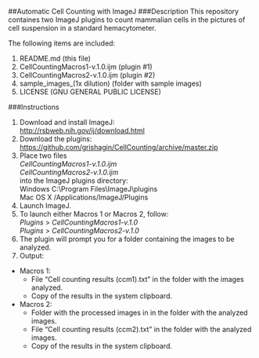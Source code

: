 ##Automatic Cell Counting with ImageJ
###Description
This repository containes two ImageJ plugins to count mammalian cells in the pictures of cell suspension in a standard hemacytometer.

The following items are included:

1. README.md  (this file)
2. CellCountingMacros1-v.1.0.ijm  (plugin #1)
3. CellCountingMacros2-v.1.0.ijm  (plugin #2)
4. sample_images_(1x dilution)  (folder with sample images)
5. LICENSE  (GNU GENERAL PUBLIC LICENSE)

###Instructions
1. Download and install ImageJ:  
http://rsbweb.nih.gov/ij/download.html
2. Download the plugins:  
https://github.com/grishagin/CellCounting/archive/master.zip
3. Place two files  
    _CellCountingMacros1-v.1.0.ijm_  
    _CellCountingMacros2-v.1.0.ijm_  
into the ImageJ plugins directory:   
Windows   C:\Program Files\ImageJ\plugins  
Mac OS X	/Applications/ImageJ/Plugins  
4. Launch ImageJ.
5. To launch either Macros 1 or Macros 2, follow:  
    _Plugins_ > _CellCountingMacros1-v.1.0_  
    _Plugins_ > _CellCountingMacros2-v.1.0_  
6. The plugin will prompt you for a folder containing the images to be analyzed.
7. Output:
  +	Macros 1:
    + File “Cell counting results (ccm1).txt” in the folder with the images analyzed.
    + Copy of the results in the system clipboard.
  +	Macros 2:
    + Folder with the processed images in in the folder with the analyzed images.
    + File “Cell counting results (ccm2).txt” in the folder with the analyzed images.
    + Copy of the results in the system clipboard.
